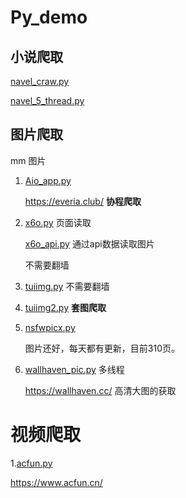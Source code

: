 # Py_demo



## 小说爬取
[navel_craw.py](./navel_craw.py)

[navel_5_thread.py](./navel_5_thread.py)

## 图片爬取

mm 图片  


1. [Aio_app.py](./Aio_app.py)

   https://everia.club/
   **协程爬取**

2. [x6o.py](./x6o.py) 页面读取
   
   [x6o_api.py](./x6o_api.py) 通过api数据读取图片
   
   不需要翻墙

3. [tuiimg.py](./tuiimg.py)
   不需要翻墙

4. [tuiimg2.py](./tuiimg2.py) 
   **套图爬取**

5. [nsfwpicx.py](./nsfwpicx.py) 

    图片还好，每天都有更新，目前310页。
    
6. [wallhaven_pic.py](./wallhaven_pic.py)  多线程

   https://wallhaven.cc/   高清大图的获取
   
   
 # 视频爬取
 
 1.[acfun.py](./acfun.py)
   
   https://www.acfun.cn/
